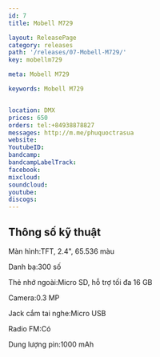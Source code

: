 ```yaml
---
id: 7
title: Mobell M729

layout: ReleasePage
category: releases
path: '/releases/07-Mobell-M729/'
key: mobellm729

meta: Mobell M729

keywords: Mobell M729


location: DMX
prices: 650
orders: tel:+84938878827
messages: http://m.me/phuquoctrasua
website: 
YoutubeID: 
bandcamp: 
bandcampLabelTrack: 
facebook: 
mixcloud: 
soundcloud: 
youtube: 
discogs: 
---
```



## Thông số kỹ thuật


Màn hình:TFT, 2.4", 65.536 màu

Danh bạ:300 số

Thẻ nhớ ngoài:Micro SD, hỗ trợ tối đa 16 GB

Camera:0.3 MP

Jack cắm tai nghe:Micro USB

Radio FM:Có

Dung lượng pin:1000 mAh